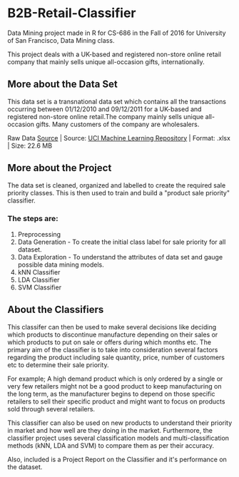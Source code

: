 # B2B-Retail-Classifier

Data Mining project made in R for CS-686 in the Fall of 2016 for University of San Francisco, Data Mining class. 

This project deals with a UK-based and registered non-store online retail company that mainly sells unique all-occasion gifts, internationally. 

## More about the Data Set
This data set is a transnational data set which contains all the transactions occurring between 01/12/2010 and 09/12/2011 for a UK-based and registered non-store online retail.The company mainly sells unique all-occasion gifts. Many customers of the company are wholesalers.  

Raw Data [Source](http://archive.ics.uci.edu/ml/datasets/Online+Retail) | Source: [UCI Machine Learning Repository](http://archive.ics.uci.edu/ml/index.php) | Format: .xlsx | Size: 22.6 MB

## More about the Project
The data set is cleaned, organized and labelled to create the required sale priority classes. This is then used to train and build a "product sale priority" classifier. 

### The steps are:

1. Preprocessing 
2. Data Generation - To create the initial class label for sale priority for all dataset.
3. Data Exploration - To understand the attributes of data set and gauge possible data mining models.
4. kNN Classifier
5. LDA Classifier
6. SVM Classifier

## About the Classifiers
This classifer can then be used to make several decisions like deciding which products to discontinue manufacture depending on their sales or which products to put on sale or offers during which months etc. The primary aim of the classifier is to take into consideration several factors regarding the product including sale quantity, price, number of customers etc to determine their sale priority.

For example; A high demand product which is only ordered by a single or very few retailers might not be a good product to keep manufacturing on the long term, as the manufacturer begins to depend on those specific retailers to sell their specific product and might want to focus on products sold through several retailers. 

This classifier can also be used on new products to understand their priority in market and how well are they doing in the market.  Furthermore, the classifier project uses several classification models and multi-classification methods (kNN, LDA and SVM) to compare them as per their accuracy. 

Also, included is a Project Report on the Classifier and it's performance on the dataset.
